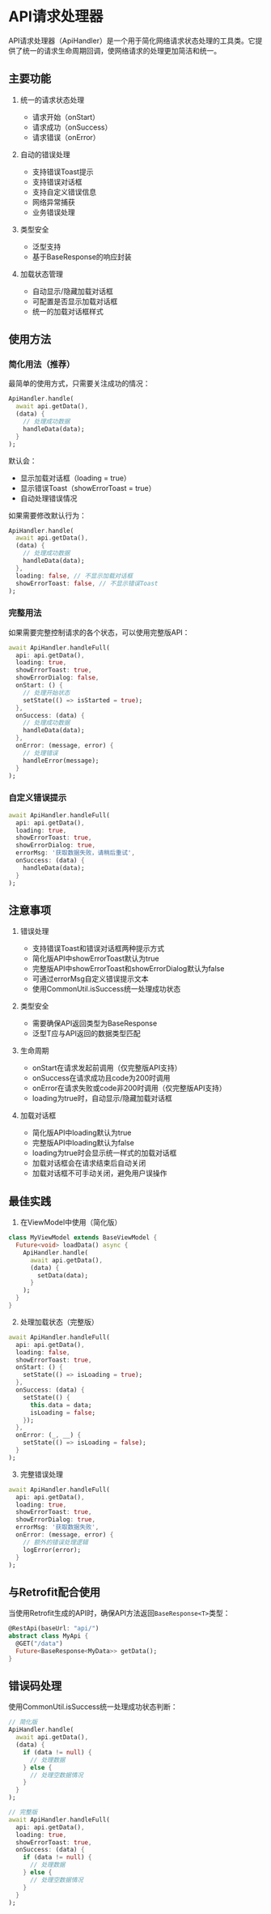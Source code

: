 # API请求处理器

API请求处理器（ApiHandler）是一个用于简化网络请求状态处理的工具类。它提供了统一的请求生命周期回调，使网络请求的处理更加简洁和统一。

## 主要功能

1. 统一的请求状态处理
   - 请求开始（onStart）
   - 请求成功（onSuccess）
   - 请求错误（onError）

2. 自动的错误处理
   - 支持错误Toast提示
   - 支持错误对话框
   - 支持自定义错误信息
   - 网络异常捕获
   - 业务错误处理

3. 类型安全
   - 泛型支持
   - 基于BaseResponse的响应封装

4. 加载状态管理
   - 自动显示/隐藏加载对话框
   - 可配置是否显示加载对话框
   - 统一的加载对话框样式

## 使用方法

### 简化用法（推荐）

最简单的使用方式，只需要关注成功的情况：

```dart
ApiHandler.handle(
  await api.getData(),
  (data) {
    // 处理成功数据
    handleData(data);
  }
);
```

默认会：
- 显示加载对话框（loading = true）
- 显示错误Toast（showErrorToast = true）
- 自动处理错误情况

如果需要修改默认行为：

```dart
ApiHandler.handle(
  await api.getData(),
  (data) {
    // 处理成功数据
    handleData(data);
  },
  loading: false, // 不显示加载对话框
  showErrorToast: false, // 不显示错误Toast
);
```

### 完整用法

如果需要完整控制请求的各个状态，可以使用完整版API：

```dart
await ApiHandler.handleFull(
  api: api.getData(),
  loading: true,
  showErrorToast: true,
  showErrorDialog: false,
  onStart: () {
    // 处理开始状态
    setState(() => isStarted = true);
  },
  onSuccess: (data) {
    // 处理成功数据
    handleData(data);
  },
  onError: (message, error) {
    // 处理错误
    handleError(message);
  }
);
```

### 自定义错误提示

```dart
await ApiHandler.handleFull(
  api: api.getData(),
  loading: true,
  showErrorToast: true,
  showErrorDialog: true,
  errorMsg: '获取数据失败，请稍后重试',
  onSuccess: (data) {
    handleData(data);
  }
);
```

## 注意事项

1. 错误处理
   - 支持错误Toast和错误对话框两种提示方式
   - 简化版API中showErrorToast默认为true
   - 完整版API中showErrorToast和showErrorDialog默认为false
   - 可通过errorMsg自定义错误提示文本
   - 使用CommonUtil.isSuccess统一处理成功状态

2. 类型安全
   - 需要确保API返回类型为BaseResponse<T>
   - 泛型T应与API返回的数据类型匹配

3. 生命周期
   - onStart在请求发起前调用（仅完整版API支持）
   - onSuccess在请求成功且code为200时调用
   - onError在请求失败或code非200时调用（仅完整版API支持）
   - loading为true时，自动显示/隐藏加载对话框

4. 加载对话框
   - 简化版API中loading默认为true
   - 完整版API中loading默认为false
   - loading为true时会显示统一样式的加载对话框
   - 加载对话框会在请求结束后自动关闭
   - 加载对话框不可手动关闭，避免用户误操作

## 最佳实践

1. 在ViewModel中使用（简化版）
```dart
class MyViewModel extends BaseViewModel {
  Future<void> loadData() async {
    ApiHandler.handle(
      await api.getData(),
      (data) {
        setData(data);
      }
    );
  }
}
```

2. 处理加载状态（完整版）
```dart
await ApiHandler.handleFull(
  api: api.getData(),
  loading: false,
  showErrorToast: true,
  onStart: () {
    setState(() => isLoading = true);
  },
  onSuccess: (data) {
    setState(() {
      this.data = data;
      isLoading = false;
    });
  },
  onError: (_, __) {
    setState(() => isLoading = false);
  }
);
```

3. 完整错误处理
```dart
await ApiHandler.handleFull(
  api: api.getData(),
  loading: true,
  showErrorToast: true,
  showErrorDialog: true,
  errorMsg: '获取数据失败',
  onError: (message, error) {
    // 额外的错误处理逻辑
    logError(error);
  }
);
```

## 与Retrofit配合使用

当使用Retrofit生成的API时，确保API方法返回`BaseResponse<T>`类型：

```dart
@RestApi(baseUrl: "api/")
abstract class MyApi {
  @GET("/data")
  Future<BaseResponse<MyData>> getData();
}
```

## 错误码处理

使用CommonUtil.isSuccess统一处理成功状态判断：

```dart
// 简化版
ApiHandler.handle(
  await api.getData(),
  (data) {
    if (data != null) {
      // 处理数据
    } else {
      // 处理空数据情况
    }
  }
);

// 完整版
await ApiHandler.handleFull(
  api: api.getData(),
  loading: true,
  showErrorToast: true,
  onSuccess: (data) {
    if (data != null) {
      // 处理数据
    } else {
      // 处理空数据情况
    }
  }
);
``` 